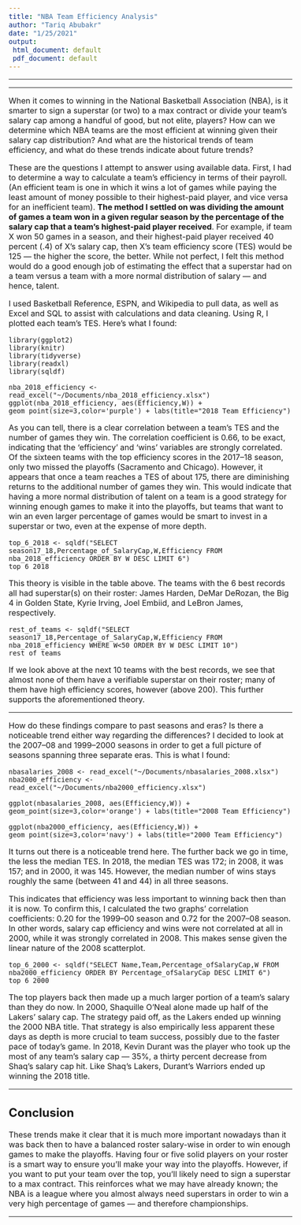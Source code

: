 ```yaml
---
title: "NBA Team Efficiency Analysis"
author: "Tariq Abubakr"
date: "1/25/2021"
output:
 html_document: default
 pdf_document: default
---
```

---


---

<style type="text/css">
  body{
  font-size: 12pt;
}
</style>

When it comes to winning in the National Basketball Association (NBA), is it smarter to sign a superstar (or two) to a max contract or divide your team’s salary cap among a handful of good, but not elite, players? How can we determine which NBA teams are the most efficient at winning given their salary cap distribution? And what are the historical trends of team efficiency, and what do these trends indicate about future trends?

These are the questions I attempt to answer using available data. First, I had to determine a way to calculate a team’s efficiency in terms of their payroll. (An efficient team is one in which it wins a lot of games while paying the least amount of money possible to their highest-paid player, and vice versa for an inefficient team). __The method I settled on was dividing the amount of games a team won in a given regular season by the percentage of the salary cap that a team’s highest-paid player received__. For example, if team X won 50 games in a season, and their highest-paid player received 40 percent (.4) of X’s salary cap, then X’s team efficiency score (TES) would be 125 — the higher the score, the better. While not perfect, I felt this method would do a good enough job of estimating the effect that a superstar had on a team versus a team with a more normal distribution of salary — and hence, talent.


I used Basketball Reference, ESPN, and Wikipedia to pull data, as well as Excel and SQL to assist with calculations and data cleaning. Using R, I plotted each team’s TES. Here’s what I found:


```{r setup, message=FALSE, warning=FALSE}
library(ggplot2)
library(knitr)
library(tidyverse)
library(readxl)
library(sqldf)
```


```{r, warning=FALSE,out.width="65%",fig.align='center'}
nba_2018_efficiency <- read_excel("~/Documents/nba_2018_efficiency.xlsx")
ggplot(nba_2018_efficiency, aes(Efficiency,W)) + geom_point(size=3,color='purple') + labs(title="2018 Team Efficiency")
```

As you can tell, there is a clear correlation between a team’s TES and the number of games they win. The correlation coefficient is 0.66, to be exact, indicating that the ‘efficiency’ and ‘wins’ variables are strongly correlated. Of the sixteen teams with the top efficiency scores in the 2017–18 season, only two missed the playoffs (Sacramento and Chicago). However, it appears that once a team reaches a TES of about 175, there are diminishing returns to the additional number of games they win. This would indicate that having a more normal distribution of talent on a team is a good strategy for winning enough games to make it into the playoffs, but teams that want to win an even larger percentage of games would be smart to invest in a superstar or two, even at the expense of more depth.



```{r}
top_6_2018 <- sqldf("SELECT season17_18,Percentage_of_SalaryCap,W,Efficiency FROM nba_2018_efficiency ORDER BY W DESC LIMIT 6")
top_6_2018
```



This theory is visible in the table above. The teams with the 6 best records all had superstar(s) on their roster: James Harden, DeMar DeRozan, the Big 4 in Golden State, Kyrie Irving, Joel Embiid, and LeBron James, respectively.



```{r}
rest_of_teams <- sqldf("SELECT season17_18,Percentage_of_SalaryCap,W,Efficiency FROM nba_2018_efficiency WHERE W<50 ORDER BY W DESC LIMIT 10")
rest_of_teams
```



If we look above at the next 10 teams with the best records, we see that almost none of them have a verifiable superstar on their roster; many of them have high efficiency scores, however (above 200). This further supports the aforementioned theory.

***
How do these findings compare to past seasons and eras? Is there a noticeable trend either way regarding the differences? I decided to look at the 2007–08 and 1999–2000 seasons in order to get a full picture of seasons spanning three separate eras. This is what I found:



```{r,message=FALSE,warning=FALSE,out.width="65%",fig.align='center'}
nbasalaries_2008 <- read_excel("~/Documents/nbasalaries_2008.xlsx")
nba2000_efficiency <- read_excel("~/Documents/nba2000_efficiency.xlsx")

ggplot(nbasalaries_2008, aes(Efficiency,W)) + geom_point(size=3,color='orange') + labs(title="2008 Team Efficiency")

ggplot(nba2000_efficiency, aes(Efficiency,W)) + geom_point(size=3,color='navy') + labs(title="2000 Team Efficiency")
```



It turns out there is a noticeable trend here. The further back we go in time, the less the median TES. In 2018, the median TES was 172; in 2008, it was 157; and in 2000, it was 145. However, the median number of wins stays roughly the same (between 41 and 44) in all three seasons.


This indicates that efficiency was less important to winning back then than it is now. To confirm this, I calculated the two graphs’ correlation coefficients: 0.20 for the 1999–00 season and 0.72 for the 2007–08 season. In other words, salary cap efficiency and wins were not correlated at all in 2000, while it was strongly correlated in 2008. This makes sense given the linear nature of the 2008 scatterplot.



```{r}
top_6_2000 <- sqldf("SELECT Name,Team,Percentage_ofSalaryCap,W FROM nba2000_efficiency ORDER BY Percentage_ofSalaryCap DESC LIMIT 6")
top_6_2000
```



The top players back then made up a much larger portion of a team’s salary than they do now. In 2000, Shaquille O’Neal alone made up half of the Lakers’ salary cap. The strategy paid off, as the Lakers ended up winning the 2000 NBA title. That strategy is also empirically less apparent these days as depth is more crucial to team success, possibly due to the faster pace of today’s game. In 2018, Kevin Durant was the player who took up the most of any team’s salary cap — 35%, a thirty percent decrease from Shaq’s salary cap hit. Like Shaq’s Lakers, Durant’s Warriors ended up winning the 2018 title.

*** 

## Conclusion
These trends make it clear that it is much more important nowadays than it was back then to have a balanced roster salary-wise in order to win enough games to make the playoffs. Having four or five solid players on your roster is a smart way to ensure you’ll make your way into the playoffs. However, if you want to put your team over the top, you’ll likely need to sign a superstar to a max contract. This reinforces what we may have already known; the NBA is a league where you almost always need superstars in order to win a very high percentage of games — and therefore championships.

*** 